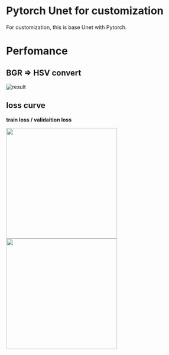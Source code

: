 # Pytorch Unet for customization

For customization, this is base Unet with Pytorch.



# Perfomance


## BGR => HSV convert

![result](https://user-images.githubusercontent.com/48679574/171917937-988ece0b-05a0-4f9e-a8d2-428aef5b51ba.png)


## loss curve

<b>train loss / validaition loss</b>

<img src="https://user-images.githubusercontent.com/48679574/171917264-0676a829-f4db-41d9-9166-6312d5c1d849.png" width="300px"><img src="https://user-images.githubusercontent.com/48679574/171917273-e30a8c3e-a6b1-4c36-b448-737b10ef0e41.png" width="300px">


